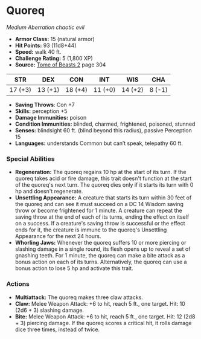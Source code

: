 # Quoreq

*Medium* *Aberration* *chaotic evil*

- **Armor Class:** 15 (natural armor)
- **Hit Points:** 93 (11d8+44)
- **Speed:** walk 40 ft.
- **Challenge Rating:** 5 (1,800 XP)
- **Source:** [Tome of Beasts 2](https://koboldpress.com/kpstore/product/tome-of-beasts-2-for-5th-edition) page 304

| STR | DEX | CON | INT | WIS | CHA |
| --- | --- | --- | --- | --- | --- |
| 17 (+3) | 13 (+1) | 18 (+4) | 11 (+0) | 14 (+2) | 8 (-1) |

- **Saving Throws**: Con +7
- **Skills:** perception +5
- **Damage Immunities:** poison
- **Condition Immunities:** blinded, charmed, frightened, poisoned, stunned
- **Senses:** blindsight 60 ft. (blind beyond this radius), passive Perception 15
- **Languages:** understands Common but can’t speak, telepathy 60 ft.

### Special Abilities

- **Regeneration:** The quoreq regains 10 hp at the start of its turn. If the quoreq takes acid or fire damage, this trait doesn't function at the start of the quoreq's next turn. The quoreq dies only if it starts its turn with 0 hp and doesn't regenerate.
- **Unsettling Appearance:** A creature that starts its turn within 30 feet of the quoreq and can see it must succeed on a DC 14 Wisdom saving throw or become frightened for 1 minute. A creature can repeat the saving throw at the end of each of its turns, ending the effect on itself on a success. If a creature's saving throw is successful or the effect ends for it, the creature is immune to the quoreq's Unsettling Appearance for the next 24 hours.
- **Whorling Jaws:** Whenever the quoreq suffers 10 or more piercing or slashing damage in a single round, its flesh opens up to reveal a set of gnashing teeth. For 1 minute, the quoreq can make a bite attack as a bonus action on each of its turns. Alternatively, the quoreq can use a bonus action to lose 5 hp and activate this trait.

### Actions

- **Multiattack:** The quoreq makes three claw attacks.
- **Claw:** Melee Weapon Attack: +6 to hit, reach 5 ft., one target. Hit: 10 (2d6 + 3) slashing damage.
- **Bite:** Melee Weapon Attack: +6 to hit, reach 5 ft., one target. Hit: 12 (2d8 + 3) piercing damage. If the quoreq scores a critical hit, it rolls damage dice three times, instead of twice.


